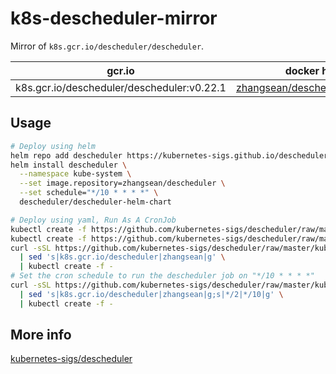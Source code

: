 # k8s-descheduler-mirror

Mirror of `k8s.gcr.io/descheduler/descheduler`.

gcr.io | docker hub
---|---
k8s.gcr.io/descheduler/descheduler:v0.22.1 | [zhangsean/descheduler:v0.22.1](https://hub.docker.com/r/zhangsean/descheduler/)

## Usage

```sh
# Deploy using helm
helm repo add descheduler https://kubernetes-sigs.github.io/descheduler/
helm install descheduler \
  --namespace kube-system \
  --set image.repository=zhangsean/descheduler \
  --set schedule="*/10 * * * *" \
  descheduler/descheduler-helm-chart

# Deploy using yaml, Run As A CronJob
kubectl create -f https://github.com/kubernetes-sigs/descheduler/raw/master/kubernetes/base/rbac.yaml
kubectl create -f https://github.com/kubernetes-sigs/descheduler/raw/master/kubernetes/base/configmap.yaml
curl -sSL https://github.com/kubernetes-sigs/descheduler/raw/master/kubernetes/cronjob/cronjob.yaml \
  | sed 's|k8s.gcr.io/descheduler|zhangsean|g' \
  | kubectl create -f -
# Set the cron schedule to run the descheduler job on "*/10 * * * *"
curl -sSL https://github.com/kubernetes-sigs/descheduler/raw/master/kubernetes/cronjob/cronjob.yaml \
  | sed 's|k8s.gcr.io/descheduler|zhangsean|g;s|*/2|*/10|g' \
  | kubectl create -f -
```

## More info 

[kubernetes-sigs/descheduler](https://github.com/kubernetes-sigs/descheduler)
